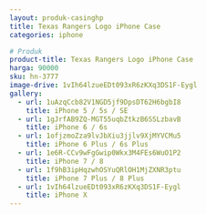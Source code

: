 ```yaml
---
layout: produk-casinghp
title: Texas Rangers Logo iPhone Case
categories: iphone

# Produk
product-title: Texas Rangers Logo iPhone Case
harga: 90000
sku: hn-3777
image-drive: 1vIh64lzueEDt093xR6zKXq3DS1F-Eygl
gallery:
  - url: 1uAzqCcb82V1NGD5jf9DpsDT62H6bgbI8
    title: iPhone 5 / 5s / SE
  - url: 1gJrfAB9ZQ-MGT55uqbZtkzB6SSLzbavB
    title: iPhone 6 / 6s
  - url: 1ofjzmoZza9lvJbXiu3jjlv9XjMYVCMu5
    title: iPhone 6 Plus / 6s Plus
  - url: 1e6R-CCv9wFgGwip0Wkx3M4FEs6WuO1P2
    title: iPhone 7 / 8
  - url: 1f9hB3ipHqzwhOSYuQRlOH1MjZXNR3ptu
    title: iPhone 7 Plus / 8 Plus
  - url: 1vIh64lzueEDt093xR6zKXq3DS1F-Eygl
    title: iPhone X
---
```

